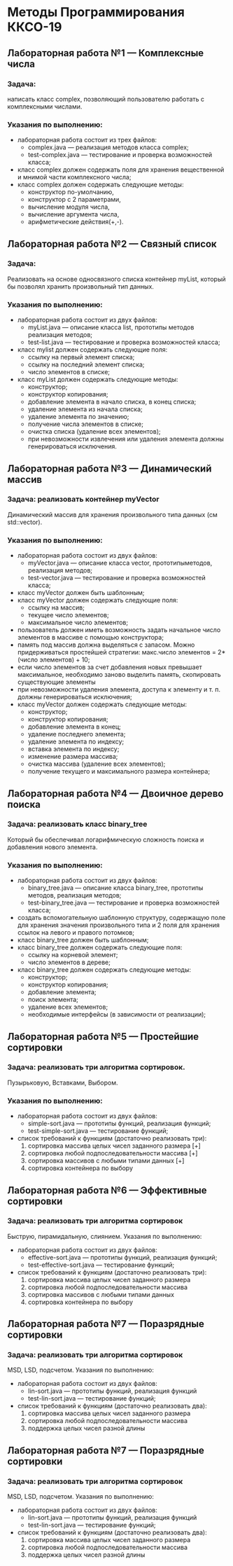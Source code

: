 # Методы Программирования ККСО-19
## Лабораторная работа №1 — Комплексные числа
### Задача:
написать класс complex, позволяющий пользователю
работать с комплексными числами.
### Указания по выполнению:
- лабораторная работа состоит из трех файлов:
  - complex.java — реализация методов класса complex;
  - test-complex.java — тестирование и проверка возможностей
класса;
- класс complex должен содержать поля для хранения
вещественной и мнимой части комплексного числа;
- класс complex должен содержать следующие методы:
  - конструктор по-умолчанию,
  - конструктор с 2 параметрами,
  - вычисление модуля числа,
  - вычисление аргумента числа,
  - арифметические действия(+,-).

## Лабораторная работа №2 — Связный список
### Задача:
Реализовать на основе односвязного списка контейнер
myList, который бы позволял хранить произвольный тип данных.
### Указания по выполнению:
- лабораторная работа состоит из двух файлов:
  - myList.java — описание класса list, прототипы методов реализация методов;
  - test-list.java — тестирование и проверка возможностей класса;
- класс mylist должен содержать следующие поля:
  - ссылку на первый элемент списка;
  - ссылку на последний элемент списка;
  - число элементов в списке;
- класс myList должен содержать следующие методы:
    - конструктор;
    - конструктор копирования;
    - добавление элемента в начало списка, в конец списка;
    - удаление элемента из начала списка;
    - удаление элемента по значению;
    - получение числа элементов в списке;
    - очистка списка (удаление всех элементов);
    - при невозможности извлечения или удаления элемента должны генерироваться исключения.

## Лабораторная работа №3 — Динамический массив
### Задача: реализовать контейнер myVector 
Динамический массив
для хранения произвольного типа данных (cм std::vector).
### Указания по выполнению:
- лабораторная работа состоит из двух файлов:
  - myVector.java — описание класса vector, прототипыметодов, реализация методов;
  - test-vector.java — тестирование и проверка возможностей
класса;
- класс myVector должен быть шаблонным;
- класс myVector должен содержать следующие поля:
  - ссылку на массив;
  - текущее число элементов;
  - максимальное число элементов;
- пользователь должен иметь возможность задать начальное число элементов в массиве с помощью конструктора;
- память под массив должна выделяться с запасом. Можно придерживаться простейшей стратегии: макс.число элементов = 2*(число элементов) + 10;
- если число элементов за счет добавления новых превышает максимальное, необходимо заново выделить память, скопировать существующие элементы
- при невозможности удаления элемента, доступа к элементу и т. п. должны генерироваться исключения;
- класс myVector должен содержать следующие методы:
  - конструктор;
  - конструктор копирования;
  - добавление элемента в конец;
  - удаление последнего элемента;
  - удаление элемента по индексу;
  - вставка элемента по индексу;
  - изменение размера массива;
  - очистка массива (удаление всех элементов);
  - получение текущего и максимального размера контейнера;

## Лабораторная работа №4 — Двоичное дерево поиска
### Задача: реализовать класс binary_tree
Который бы обеспечивал
логарифмическую сложность поиска и добавления нового
элемента.
### Указания по выполнению:
- лабораторная работа состоит из двух файлов:
  - binary_tree.java — описание класса binary_tree, прототипы
методов, реализация методов;
  - test-binary_tree.java — тестирование и проверка возможностей
класса;
- создать вспомогательную шаблонную структуру, содержащую
поле для хранения значения произвольного типа и 2 поля для
хранения ссылок на левого и правого потомков;
- класс binary_tree должен быть шаблонным;
- класс binary_tree должен содержать следующие поля:
  - ссылку на корневой элемент;
  - число элементов в дереве;
- класс binary_tree должен содержать следующие методы:
  - конструктор;
  - конструктор копирования;
  - добавление элемента;
  - поиск элемента;
  - удаление всех элементов;
  - необходимые интерфейсы (в зависимости от реализации);

## Лабораторная работа №5 — Простейшие сортировки
### Задача: реализовать три алгоритма сортировок.
Пузырьковую, Вставками, Выбором.
### Указания по выполнению:
- лабораторная работа состоит из двух файлов:
  - simple-sort.java — прототипы функций, реализация функций;
  - test-simple-sort.java — тестирование функций;
- список требований к функциям (достаточно реализовать три):
  1) сортировка массива целых чисел заданного размера [+]
  2) сортировка любой подпоследовательности массива [+]
  3) сортировка массивов с любыми типами данных [+]
  4) сортировка контейнера по выбору

## Лабораторная работа №6 — Эффективные сортировки
### Задача: реализовать три алгоритма сортировок
Быструю, пирамидальную, слиянием.
Указания по выполнению:
- лабораторная работа состоит из двух файлов:
  - effective-sort.java — прототипы функций, реализация функций;
  - test-effective-sort.java — тестирование функций;
- список требований к функциям (достаточно реализовать три):
  1) сортировка массива целых чисел заданного размера
  2) сортировка любой подпоследовательности массива
  3) сортировка массивов с любыми типами данных
  4) сортировка контейнера по выбору

## Лабораторная работа №7 — Поразрядные сортировки
### Задача: реализовать три алгоритма сортировок
MSD, LSD, подсчетом.
Указания по выполнению:
- лабораторная работа состоит из двух файлов:
  - lin-sort.java — прототипы функций, реализация функций
  - test-lin-sort.java — тестирование функций;
- список требований к функциям (достаточно реализовать два):
  1) сортировка массива целых чисел заданного размера
  2) сортировка любой подпоследовательности массива
  3) поддержка целых чисел разной длины

## Лабораторная работа №7 — Поразрядные сортировки
### Задача: реализовать три алгоритма сортировок
MSD, LSD, подсчетом.
Указания по выполнению:
- лабораторная работа состоит из двух файлов:
  - lin-sort.java — прототипы функций, реализация функций
  - test-lin-sort.java — тестирование функций;
- список требований к функциям (достаточно реализовать два):
  1) сортировка массива целых чисел заданного размера
  2) сортировка любой подпоследовательности массива
  3) поддержка целых чисел разной длины
